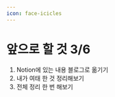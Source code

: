 ```yaml
---
icon: face-icicles
---
```


# 앞으로 할 것 3/6

1. Notion에 있는 내용 블로그로 옮기기
2. 내가 여태 한 것 정리해보기
3. 전체 정리 한 번 해보기
